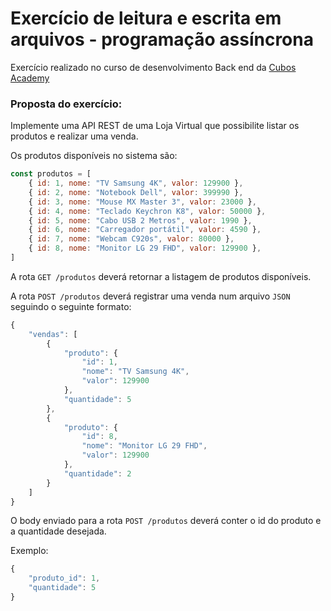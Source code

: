# Exercício de leitura e escrita em arquivos - programação assíncrona

Exercício realizado no curso de desenvolvimento Back end da [Cubos Academy](https://cubos.academy/)

### Proposta do exercício: 

Implemente uma API REST de uma Loja Virtual que possibilite listar os produtos e realizar uma venda.

Os produtos disponíveis no sistema são:

```javascript
const produtos = [
    { id: 1, nome: "TV Samsung 4K", valor: 129900 },
    { id: 2, nome: "Notebook Dell", valor: 399990 },
    { id: 3, nome: "Mouse MX Master 3", valor: 23000 },
    { id: 4, nome: "Teclado Keychron K8", valor: 50000 },
    { id: 5, nome: "Cabo USB 2 Metros", valor: 1990 },
    { id: 6, nome: "Carregador portátil", valor: 4590 },
    { id: 7, nome: "Webcam C920s", valor: 80000 },
    { id: 8, nome: "Monitor LG 29 FHD", valor: 129900 },
]
```

A rota `GET /produtos` deverá retornar a listagem de produtos disponíveis.

A rota `POST /produtos` deverá registrar uma venda num arquivo `JSON` seguindo o seguinte formato:

```javascript
{
    "vendas": [
        {
            "produto": {
                "id": 1,
                "nome": "TV Samsung 4K",
                "valor": 129900
            },
            "quantidade": 5
        },
        {
            "produto": {
                "id": 8,
                "nome": "Monitor LG 29 FHD",
                "valor": 129900
            },
            "quantidade": 2
        }
    ]
}
```

O body enviado para a rota `POST /produtos` deverá conter o id do produto e a quantidade desejada.

Exemplo:

```javascript
{
    "produto_id": 1,
    "quantidade": 5
}
```
